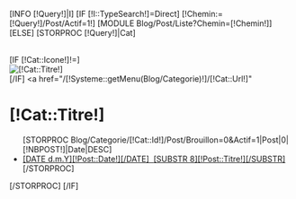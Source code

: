 [INFO [!Query!]|I]
[IF [!I::TypeSearch!]=Direct]
	[!Chemin:=[!Query!]/Post/Actif=1!]
	[MODULE Blog/Post/Liste?Chemin=[!Chemin!]]
[ELSE]
	[STORPROC [!Query!]|Cat]
		<div class="box">		
			[IF [!Cat::Icone!]!=]<div class="ImageCat"><img src="/[!Cat::Icone!]" alt="[!Cat::Titre!]" ></div>[/IF]
			<a href="/[!Systeme::getMenu(Blog/Categorie)!]/[!Cat::Url!]"<h1>[!Cat::Titre!]</h1></a>
			<ul class="nav nav-pills nav-stacked">
			[STORPROC Blog/Categorie/[!Cat::Id!]/Post/Brouillon=0&Actif=1|Post|0|[!NBPOST!]|Date|DESC]
				<li>
					<a href="/[!Systeme::getMenu(Blog/Categorie)!]/[!Cat::Url!]/Post/[!Post::Url!]" title="D&eacute;tail du post [!Post::Titre!]" class="[IF [!Lien!]~[!Post::Url!]]active[/IF]">[DATE d.m.Y][!Post::Date!][/DATE]&nbsp;&nbsp;<span class="titrepost">[SUBSTR 8][!Post::Titre!][/SUBSTR]</span></a>
				</li>
			[/STORPROC]
			</ul>
		</div>
	[/STORPROC]
[/IF]
